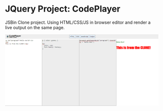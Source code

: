 # JQuery Project: CodePlayer

JSBin Clone project. Using HTML/CSS/JS in browser editor and render a live output on the same page.

![view](https://github.com/MAshrafM/CWD2_Udemy/blob/master/03_CodePlayer/show.png)